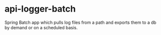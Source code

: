 # api-logger-batch
Spring Batch app which pulls log files from a path and exports them to a db by demand or on a scheduled basis.
